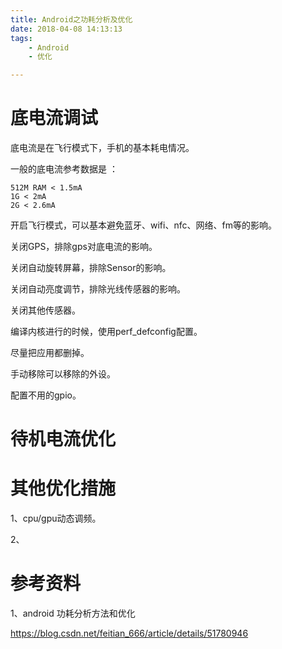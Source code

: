 ```yaml
---
title: Android之功耗分析及优化
date: 2018-04-08 14:13:13
tags:
	- Android
	- 优化

---
```




# 底电流调试

底电流是在飞行模式下，手机的基本耗电情况。

一般的底电流参考数据是 ：

```
512M RAM < 1.5mA
1G < 2mA
2G < 2.6mA
```

开启飞行模式，可以基本避免蓝牙、wifi、nfc、网络、fm等的影响。

关闭GPS，排除gps对底电流的影响。

关闭自动旋转屏幕，排除Sensor的影响。

关闭自动亮度调节，排除光线传感器的影响。

关闭其他传感器。

编译内核进行的时候，使用perf_defconfig配置。



尽量把应用都删掉。

手动移除可以移除的外设。

配置不用的gpio。

# 待机电流优化



# 其他优化措施

1、cpu/gpu动态调频。

2、



# 参考资料

1、android 功耗分析方法和优化

https://blog.csdn.net/feitian_666/article/details/51780946